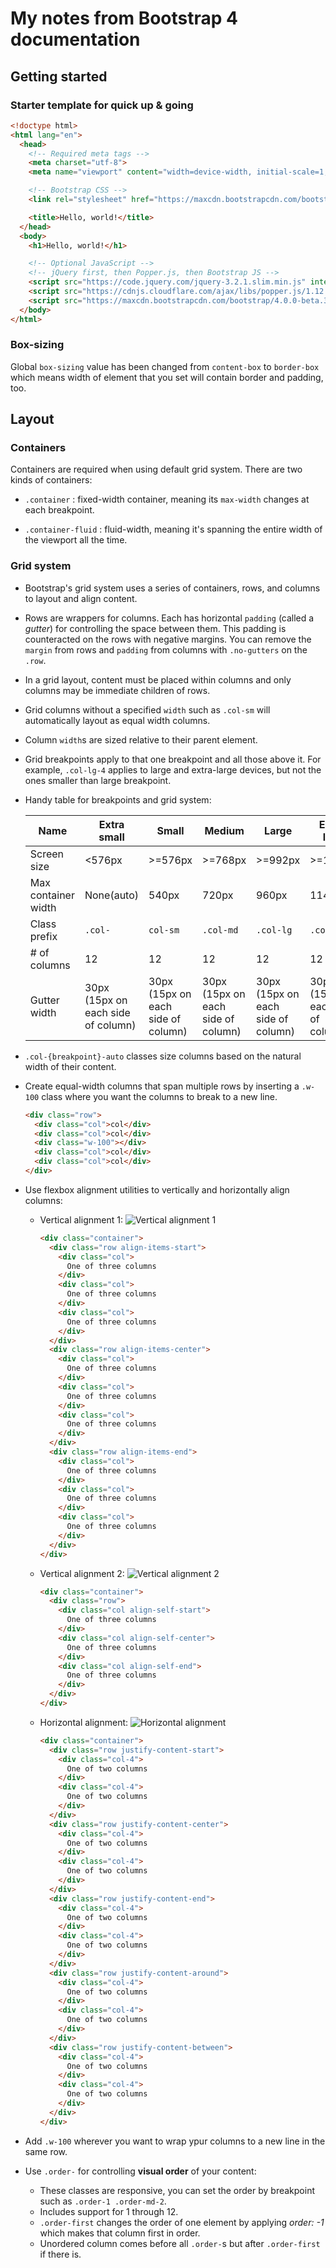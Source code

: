 # My notes from Bootstrap 4 documentation

## Getting started

### Starter template for quick up & going 

``` html
<!doctype html>
<html lang="en">
  <head>
    <!-- Required meta tags -->
    <meta charset="utf-8">
    <meta name="viewport" content="width=device-width, initial-scale=1, shrink-to-fit=no">

    <!-- Bootstrap CSS -->
    <link rel="stylesheet" href="https://maxcdn.bootstrapcdn.com/bootstrap/4.0.0-beta.3/css/bootstrap.min.css" integrity="sha384-Zug+QiDoJOrZ5t4lssLdxGhVrurbmBWopoEl+M6BdEfwnCJZtKxi1KgxUyJq13dy" crossorigin="anonymous">

    <title>Hello, world!</title>
  </head>
  <body>
    <h1>Hello, world!</h1>

    <!-- Optional JavaScript -->
    <!-- jQuery first, then Popper.js, then Bootstrap JS -->
    <script src="https://code.jquery.com/jquery-3.2.1.slim.min.js" integrity="sha384-KJ3o2DKtIkvYIK3UENzmM7KCkRr/rE9/Qpg6aAZGJwFDMVNA/GpGFF93hXpG5KkN" crossorigin="anonymous"></script>
    <script src="https://cdnjs.cloudflare.com/ajax/libs/popper.js/1.12.9/umd/popper.min.js" integrity="sha384-ApNbgh9B+Y1QKtv3Rn7W3mgPxhU9K/ScQsAP7hUibX39j7fakFPskvXusvfa0b4Q" crossorigin="anonymous"></script>
    <script src="https://maxcdn.bootstrapcdn.com/bootstrap/4.0.0-beta.3/js/bootstrap.min.js" integrity="sha384-a5N7Y/aK3qNeh15eJKGWxsqtnX/wWdSZSKp+81YjTmS15nvnvxKHuzaWwXHDli+4" crossorigin="anonymous"></script>
  </body>
</html>
```

### Box-sizing

Global `box-sizing` value has been changed from `content-box` to `border-box` which means width of element that you set will contain border and padding, too.

## Layout

### Containers

Containers are required when using default grid system. There are two kinds of containers:

* `.container` : fixed-width container, meaning its `max-width` changes at each breakpoint.

* `.container-fluid` : fluid-width, meaning it's spanning the entire width of the viewport all the time.

### Grid system

* Bootstrap's grid system uses a series of containers, rows, and columns to layout and align content.

* Rows are wrappers for columns. Each has horizontal `padding` (called a _gutter_) for controlling the space between them. This padding is counteracted on the rows with negative margins. You can remove the `margin` from rows and `padding` from columns with `.no-gutters` on the `.row`.

* In a grid layout, content must be placed within columns and only columns may be immediate children of rows.

* Grid columns without a specified `width` such as `.col-sm` will automatically layout as equal width columns.

* Column `width`s are sized relative to their parent element.

* Grid breakpoints apply to that one breakpoint and all those above it. For example, `.col-lg-4` applies to large  and extra-large devices, but not the ones smaller than large breakpoint.

* Handy table for breakpoints and grid system:

  | Name | Extra small | Small | Medium | Large | Extra-large |
  | ---- | ----------- | ----- | ------ | ----- | ----------- |
  | Screen size | <576px | >=576px | >=768px | >=992px | >=1200px |
  | Max container width | None(auto) | 540px | 720px | 960px | 1140px |
  | Class prefix | `.col-` | `col-sm` | `.col-md` | `.col-lg` | `.col-xl` |
  | # of columns | 12 | 12 | 12 | 12 | 12|
  | Gutter width | 30px (15px on each side of column) | 30px (15px on each side of column) | 30px (15px on each side of column) | 30px (15px on each side of column) | 30px (15px on each side of column) |

* `.col-{breakpoint}-auto` classes size columns based on the natural width of their content.

* Create equal-width columns that span multiple rows by inserting a `.w-100` class where you want the columns to break to a new line.
  ``` html
  <div class="row">
    <div class="col">col</div>
    <div class="col">col</div>
    <div class="w-100"></div>
    <div class="col">col</div>
    <div class="col">col</div>
  </div>
  ```
* Use flexbox alignment utilities to vertically and horizontally align columns:

  * Vertical alignment 1:
    ![Vertical alignment 1](https://github.com/erolaliyev/programming-notes/blob/master/Images/Bootstrap-4/vertical-alignment%201.png)
    ```html
    <div class="container">
      <div class="row align-items-start">
        <div class="col">
          One of three columns
        </div>
        <div class="col">
          One of three columns
        </div>
        <div class="col">
          One of three columns
        </div>
      </div>
      <div class="row align-items-center">
        <div class="col">
          One of three columns
        </div>
        <div class="col">
          One of three columns
        </div>
        <div class="col">
          One of three columns
        </div>
      </div>
      <div class="row align-items-end">
        <div class="col">
          One of three columns
        </div>
        <div class="col">
          One of three columns
        </div>
        <div class="col">
          One of three columns
        </div>
      </div>
    </div>
    ```
  * Vertical alignment 2:
    ![Vertical alignment 2](https://github.com/erolaliyev/programming-notes/blob/master/Images/Bootstrap-4/vertical-alignment%202.png)
    ```html
    <div class="container">
      <div class="row">
        <div class="col align-self-start">
          One of three columns
        </div>
        <div class="col align-self-center">
          One of three columns
        </div>
        <div class="col align-self-end">
          One of three columns
        </div>
      </div>
    </div>
    ```
  * Horizontal alignment:
    ![Horizontal alignment](https://github.com/erolaliyev/programming-notes/blob/master/Images/Bootstrap-4/horizontal-alignment.png)
    ```html
    <div class="container">
      <div class="row justify-content-start">
        <div class="col-4">
          One of two columns
        </div>
        <div class="col-4">
          One of two columns
        </div>
      </div>
      <div class="row justify-content-center">
        <div class="col-4">
          One of two columns
        </div>
        <div class="col-4">
          One of two columns
        </div>
      </div>
      <div class="row justify-content-end">
        <div class="col-4">
          One of two columns
        </div>
        <div class="col-4">
          One of two columns
        </div>
      </div>
      <div class="row justify-content-around">
        <div class="col-4">
          One of two columns
        </div>
        <div class="col-4">
          One of two columns
        </div>
      </div>
      <div class="row justify-content-between">
        <div class="col-4">
          One of two columns
        </div>
        <div class="col-4">
          One of two columns
        </div>
      </div>
    </div>
* Add `.w-100` wherever you want to wrap ypur columns to a new line in the same row.
* Use `.order-` for controlling **visual order** of your content:
  * These classes are responsive, you can set the order by breakpoint such as `.order-1 .order-md-2`.
  * Includes support for 1 through 12.
  * `.order-first` changes the order of one element by applying _order: -1_ which makes that column first in order.
  * Unordered column comes before all `.order-`s but after `.order-first` if there is.
